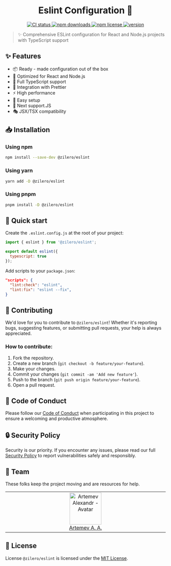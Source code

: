 <p align="center">
  <h1 align="center">Eslint Configuration 🎯</h1>
</p>

<p align="center">
	<a href="https://github.com/Zilero232/dev-config-hub">
    	<img src="https://img.shields.io/github/actions/workflow/status/Zilero232/dev-config-hub/integrate.yml?label=CI&logo=GitHub" alt="CI status">
  	</a>
	<a href="https://www.npmjs.com/package/@zilero/eslint">
    	<img src="https://img.shields.io/npm/dm/@zilero/eslint?logo=NPM" alt="npm downloads">
  	</a>
	<a href="https://github.com/Zilero232/cli">
    	<img src="https://img.shields.io/badge/License-MIT-yellow.svg" alt="npm license">
  	</a>
	<a href="https://github.com/Zilero232/dev-config-hub/tree/main/tools/eslint">
    	<img src="https://img.shields.io/npm/v/@zilero/eslint?label=version" alt="version">
  	</a>
</p>

> ✨ Comprehensive ESLint configuration for React and Node.js projects with TypeScript support

## ✨ Features

- 📦 Ready - made configuration out of the box
- 🚀 Optimized for React and Node.js
- 💪 Full TypeScript support
- 🎨 Integration with Prettier
- ⚡ High performance
- 🔧 Easy setup
- 📱 Next support.JS
- 🎭 JSX/TSX compatibility

## 📥 Installation

### Using npm

```bash
npm install --save-dev @zilero/eslint
```
### Using yarn

```bash
yarn add -D @zilero/eslint
```

### Using pnpm

```bash
pnpm install -D @zilero/eslint
```

## 🚀 Quick start

Create the `.eslint.config.js` at the root of your project:

```javascript
import { eslint } from '@zilero/eslint';

export default eslint({
  typescript: true
});
```

Add scripts to your `package.json`:

```json
"scripts": {
  "lint:check": "eslint",
  "lint:fix": "eslint --fix",
}
```

## 🤝 Contributing

We'd love for you to contribute to `@zilero/eslint`! Whether it's reporting bugs, suggesting features, or submitting pull requests, your help is always appreciated.

### How to contribute:

1. Fork the repository.
2. Create a new branch (`git checkout -b feature/your-feature`).
3. Make your changes.
4. Commit your changes (`git commit -am 'Add new feature'`).
5. Push to the branch (`git push origin feature/your-feature`).
6. Open a pull request.

## 📜 Code of Conduct

Please follow our [Code of Conduct](CODE_OF_CONDUCT.md) when participating in this project to ensure a welcoming and productive atmosphere.

## 🔒 Security Policy

Security is our priority. If you encounter any issues, please read our full [Security Policy](SECURITY.md) to report vulnerabilities safely and responsibly.

## 👥 Team

These folks keep the project moving and are resources for help.

<table>
  <tbody>
    <tr>
      <td align="center" valign="top" width="11%">
        <a href="https://career.habr.com/zilero">
          <img src="https://avatars.githubusercontent.com/u/68345676?s=400&u=eb7df22c29a8aca48def78ec54a7526601c9fd8f&v=4" width="100" height="100" alt="Artemev Alexandr - Avatar">
          <br />
          Artemev A. A.
        </a>
      </td>
    </tr>
  </tbody>
</table>

## 📄 License

License `@zilero/eslint` is licensed under the [MIT License](LICENSE).
